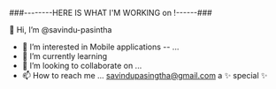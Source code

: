 ###--------HERE IS WHAT I'M WORKING on !------###

  👋 Hi, I’m @savindu-pasintha
- 👀 I’m interested in  Mobile applications -- ...
- 🌱 I’m currently learning 
- 💞️ I’m looking to collaborate on ...
- 📫 How to reach me ...  savindupasingtha@gmail.com
a ✨ special ✨
